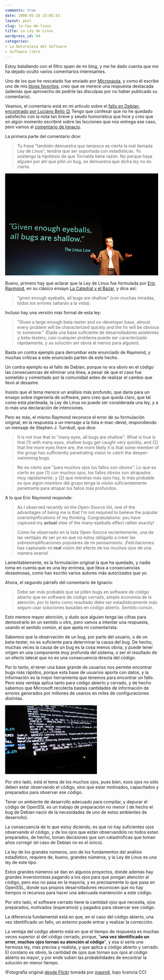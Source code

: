```yaml
---
comments: true
date: 2008-05-26 23:05:53
layout: post
slug: la-ley-de-linus
title: La Ley de Linus
wordpress_id: 94
categories:
- La Naturaleza del Software
- Software libre
---
```


Estoy batallando con el filtro spam de mi blog, y me he dado cuenta que me ha dejado oculto varios comentarios interesantes.

Uno de los que he rescatado fue enviado por [Micronauta](http://twitter.com/micronauta), y como él escribe uno de mis [blogs favoritos](http://blog.canal.cl/), creo que se merece una respuesta destacada (además que aprovecho de pedirle las disculpas por no haber publicado su comentario).

Veamos, el comentario está en mi articulo sobre el [fallo en Debian, encontrado por Luciano Bello :wink:](/2008/05/luciano_bello_encuentra_bug_de_seguridad.html) Tengo que confesar que no he quedado satisfecho con la nota tan breve y seudo humorística que hice y creo que en algún momento escribiré sobre las lecciones que nos entrega ese caso, pero vamos al [comentario de Ignacio](http://www.lnds.net/2008/05/luciano_bello_encuentra_bug_de_seguridad.html#comment-65935).

La primera parte del comentario dice:

> Tu frase "también demuestra que tampoco es cierta la mal llamada Ley de Linus", tendría que ser soportada con estadísticas. Yo sostengo la hipótesis de que Torvalds tiene razón. No porque haya alguien por ahí que pilló un bug, se demuestra que dicha ley no es cierta.

![linuslaw.jpg](linuslaw.jpg)

Bueno, primero hay que aclarar que la Ley de Linus fue formulada por [Eric Raymond](http://catb.org/~esr/), en su clásico ensayo [La Catedral y el Bazar](http://biblioweb.sindominio.net/telematica/catedral.html), y dice así:

> "given enough eyeballs, all bugs are shallow" (con muchas miradas, todos los errores saltarán a la vista).

Incluso hay una versión más formal de esta ley:

> "Given a large enough beta-tester and co-developer base, almost every problem will be characterized quickly and the fix will be obvious to someone." (Dada una base suficiente de desarrolladores asistentes y beta-testers, casi cualquier problema puede ser caracterizado rápidamente, y su solución ser obvia al menos para alguien).

Basta un contra ejemplo para derrumbar este enunciado de Raymond, y muchas críticas a este enunciado parten de este hecho.

Un contra ejemplo es el fallo de Debian, porque no era obvio en el código las consecuencias de eliminar una línea, a pesar de que el caso fue sometido y comentado por la comunidad antes de realizar el cambio que llevó al desastre.

Insisto que el tema merece un análisis más profundo, que daría para un ensayo sobre ingeniería de software, pero creo que queda claro, que tal como está planteada, la Ley de Linus no puede ser considerada una ley, y a lo más una declaración de intenciones.

Pero es más, el mismo Raymond reconoce el error de su formulación original, en la respuesta a un mensaje a la lista e-mac-devel, respondiendo un mensaje de Stephen J. Turnbull, que dice:

> It is not true that to "many eyes, all bugs are shallow". What is true is that (1) with many eyes, shallow bugs get caught very quickly, and (2) that the more eyes there are, the more likely it is that some member of the group has sufficiently penetrating vision to catch the deeper-swimming bugs.

> No es cierto que "para muchos ojos los fallos son obvios". Lo que es cierto es que (1) con muchos ojos, los fallos obvios son atrapados muy rápidamente, y (2) que mientras más ojos hay, lo más probable es que algún miembro del grupo tenga la visión suficientemente penetrante para atrapar los fallos más profundos.

A lo que Eric Raymond responde:

> As I observed recently on the Open-Source list, one of the advantages of being me is that I'm not required to believe the popular oversimplifications of my thinking. Congratulations: you have captured my **actual** view of the many-eyeballs effect rather exactly!

> Como he observado en la lista Open-Source recientemente, una de las ventajas de ser yo es que no estoy obligado a creer las sobresimplificaciones populares de mi pensamiento. ¡Felicitaciones: has capturado mi **real** visión del efecto de los muchos ojos de una manera exacta!

Lamentablemente, es la formulación original la que ha quedado, y nadie toma en cuenta que es una ley errónea, que lleva a consecuencias desastrosas, como han escrito varios autores más autorizados que yo.

Ahora, el segundo párrafo del comentario de Ignacio:

> Debe ser más probable que se pillen bugs en software de código abierto que en software de código cerrado, simple economía de la atención, por lo tanto como resultado debe ser estadísticamente más seguro usar soluciones basadas en código abierto. Sentido común.

Esto merece mayor atención, y dudo que alguien tenga las cifras para demostrarlo en un sentido u otro, pero vamos a intentar una respuesta, usando el sentido común, al que apela mi comentarista.

Sabemos que la observación de un bug, por parte del usuario, o de un beta-tester, no es suficiente para determinar la causa del bug. De hecho, muchas veces la causa de un bug es la cosa menos obvia, y puede tener origen en una componente muy profunda del sistema, o ser el resultado de un efecto lateral que no es una consecuencia directa del código.

Por lo tanto, el tener una base grande de usuarios nos permite encontrar bugs más rápidos, porque esta base de usuarios aporta con datos, y la información es la mejor herramienta que tenemos para encontrar un fallo. Pero esta ventaja aplica tanto para código abierto y cerrado, y de hecho sabemos que Microsoft recolecta bastas cantidades de información de errores generados por millones de usarios en miles de configuraciones distintas.

![232080_unix_shot.jpg](232080_unix_shot.jpg)

Por otro lado, está el tema de los muchos ojos, pues bien, esos ojos no sólo deben estar observando el código, sino que estar motivados, capacitados y preparados para observar ese código.

Tener un ambiente de desarrollo adecuado para compilar, y depurar el código de OpenSSL es un trabajo de preparación no menor ( de hecho el bug de Debian nació de la necesidades de uno de estos ambientes de desarrollo).

La consecuencia de lo que estoy diciendo, es que no hay suficientes ojos observando el código, y de los ojos que están observandolo no todos estan preparados, de hecho, toman decisiones que son catastróficas que toman años corregir (el caso de Debian no es el único).

La ley de los grandes números, uno de los fundamentos del análisis estadístico, requiere de, bueno, grandes números, y la Ley de Linus es una ley de este tipo.

Estos grandes números se dan en algunos proyectos, donde además hay grandes inversionistas pagando a los ojos para que pongan atención al código, pero eso no pasa en la mayoría, y es precisamente lo que pasa en OpenSSL, donde sus propios desarrolladores reconocen que no hay tiempos ni recursos para hacer una adecuada mantención a este código.

Por otro lado, el software cerrado tiene la cantidad ojos que necesita, ojos preparados, motivados (esperamos) y pagados para observar ese código.

La diferencia fundamental está en que, en el caso del código abierto, una vez identificado un fallo, un externo puede entrar y realizar la corrección.

La ventaja del código abierto está en que el tiempo de respuesta es muchas veces superior al del código cerrado, porque, "**una vez identificado un error, muchos ojos tornan su atención al código**", y esa sí sería una hermosa ley, más precisa y realista, y que aplica a código abierto y cerrado. El corolario es obvio, la cantidad de ojos que tornan sus ojos al código abierto es mayor, y por ende suben las probabilidades de encontrar la solución en menor tiempo.

(Fotografía original [desde Flickr](http://www.flickr.com/photos/maqroll/243526959/) tomada por [maqroll](http://www.flickr.com/photos/maqroll/), bajo licencia CC)




